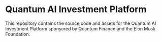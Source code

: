 # Quantum AI Investment Platform

This repository contains the source code and assets for the Quantum AI Investment Platform sponsored by Quantum Finance and the Elon Musk Foundation.